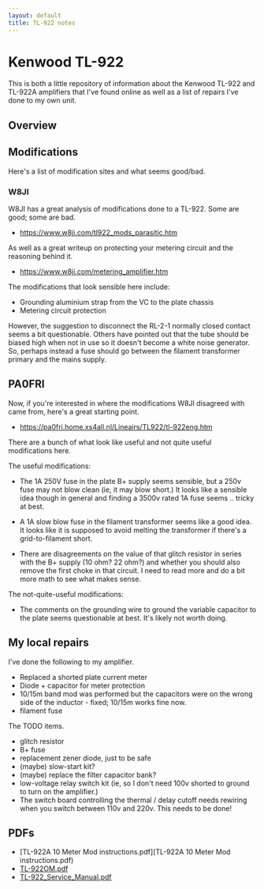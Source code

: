 ```yaml
---
layout: default
title: TL-922 notes
---
```


# Kenwood TL-922

This is both a little repository of information about the Kenwood TL-922
and TL-922A amplifiers that I've found online as well as a list of repairs
I've done to my own unit.

## Overview

## Modifications

Here's a list of modification sites and what seems good/bad.

### W8JI

W8JI has a great analysis of modifications done to a TL-922.  Some are good;
some are bad.

 * <https://www.w8ji.com/tl922_mods_parasitic.htm>

As well as a great writeup on protecting your metering circuit and the reasoning
behind it.

 * <https://www.w8ji.com/metering_amplifier.htm>

The modifications that look sensible here include:

 * Grounding aluminium strap from the VC to the plate chassis
 * Metering circuit protection

However, the suggestion to disconnect the RL-2-1 normally closed contact seems
a bit questionable.  Others have pointed out that the tube should be biased high
when not in use so it doesn't become a white noise generator.  So, perhaps
instead a fuse should go between the filament transformer primary and the
mains supply.

## PA0FRI

Now, if you're interested in where the modifications W8JI disagreed with
came from, here's a great starting point.

 * <https://pa0fri.home.xs4all.nl/Lineairs/TL922/tl-922eng.htm>

There are a bunch of what look like useful and not quite useful modifications here.

The useful modifications:

 * The 1A 250V fuse in the plate B+ supply seems sensible, but a 250v fuse may
   not blow clean (ie, it may blow short.)  It looks like a sensible idea though
   in general and finding a 3500v rated 1A fuse seems .. tricky at best.

 * A 1A slow blow fuse in the filament transformer seems like a good idea.
   It looks like it is supposed to avoid melting the transformer if there's a
   grid-to-filament short.

 * There are disagreements on the value of that glitch resistor in series with
   the B+ supply (10 ohm? 22 ohm?) and whether you should also remove the
   first choke in that circuit.  I need to read more and do a bit more math
   to see what makes sense.

The not-quite-useful modifications:

 * The comments on the grounding wire to ground the variable capacitor
   to the plate seems questionable at best.  It's likely not worth doing.

## My local repairs

I've done the following to my amplifier.

 * Replaced a shorted plate current meter
 * Diode + capacitor for meter protection
 * 10/15m band mod was performed but the capacitors were on the wrong side of
   the inductor - fixed; 10/15m works fine now.
 * filament fuse

The TODO items.

 * glitch resistor
 * B+ fuse
 * replacement zener diode, just to be safe
 * (maybe) slow-start kit?
 * (maybe) replace the filter capacitor bank?
 * low-voltage relay switch kit (ie, so I don't need 100v shorted to ground
   to turn on the amplifier.)
 * The switch board controlling the thermal / delay cutoff needs rewiring when
   you switch between 110v and 220v.  This needs to be done!

## PDFs

 * [TL-922A 10 Meter Mod instructions.pdf](TL-922A 10 Meter Mod instructions.pdf)
 * [TL-922OM.pdf](TL-922OM.pdf)
 * [TL-922_Service_Manual.pdf](TL-922_Service_Manual.pdf)
